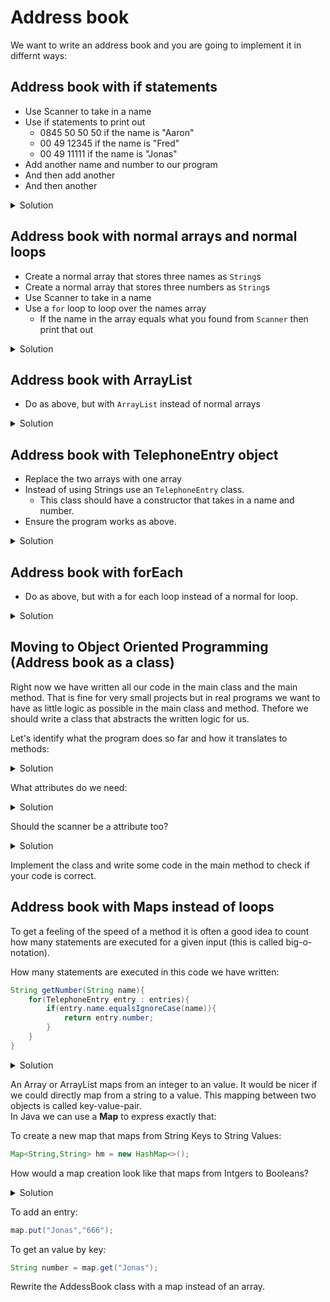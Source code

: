 # Address book

We want to write an address book and you are going to implement it in differnt ways:

## Address book with if statements

* Use Scanner to take in a name
* Use if statements to print out
   * 0845 50 50 50 if the name is "Aaron"
   * 00 49 12345 if the name is "Fred"
   * 00 49 11111 if the name is "Jonas"
* Add another name and number to our program
* And then add another
* And then another

<details>
  <summary>Solution</summary>
	
```java
package com.redi;

import java.util.Scanner;

public class Main {

    public static void main(String[] args) {
        Scanner scanner = new Scanner(System.in);
        String name = scanner.next();

        if(name.equalsIgnoreCase("Aaron")) {
            System.out.println("0845 50 50 50");
        } else if(name.equalsIgnoreCase("Fred")) {
            System.out.println("00 49 5000");
        } else if(name.equalsIgnoreCase("Jonas")) {
            System.out.println("666");
        }
	// ADD MORE!

    }
}
```
</details>

## Address book with normal arrays and normal loops

* Create a normal array that stores three names as `String`s
* Create a normal array that stores three numbers as `String`s
* Use Scanner to take in a name
* Use a `for` loop to loop over the names array
  * If the name in the array equals what you found from `Scanner` then print that out

<details>
  <summary>Solution</summary>
	
```java
package com.redi;

import java.util.ArrayList;
import java.util.Map;
import java.util.Scanner;

public class Main {

    public static void main(String[] args) {
        Scanner scanner = new Scanner(System.in);
        String name = scanner.next();

        String[] entries = new String[6];
        entries[0] = "Aaron";
        entries[1] = "0845 50 50 50";
        entries[2] = "Fred";
        entries[3] = "00 49 12345";
        entries[4] = "Jonas";
        entries[5] = "666";

        for(int i = 0; i < entries.length; i++) {
            if(entries[i].equalsIgnoreCase(name)) {
               System.out.println("Number: " + entries[i+1]);
            }
        }
    }
}
```
</details>

## Address book with ArrayList

* Do as above, but with `ArrayList` instead of normal arrays

<details>
  <summary>Solution</summary>

```java
package com.redi;

import java.util.ArrayList;
import java.util.Scanner;

public class Main {

    public static void main(String[] args) {

        Scanner scanner = new Scanner(System.in);
        String name = scanner.next();

        ArrayList<String> names = new ArrayList<>();
        ArrayList<String> numbers = new ArrayList<>();
        names.add("Aaron");
        numbers.add("0845 50 50 50");
        names.add("Fred");
        numbers.add("00 49 12345");
        names.add("Jonas");
        numbers.add("666");

        for(int i = 0; i < names.size(); i++) {
            if(names.get(i).equalsIgnoreCase(name)) {
                System.out.println("Number: " + numbers.get(i+1));
            }
        }
    }
}
```
</details>

## Address book with TelephoneEntry object

* Replace the two arrays with one array
* Instead of using Strings use an `TelephoneEntry` class. 
  * This class should have a constructor that takes in a name and number.
* Ensure the program works as above.

<details>
  <summary>Solution</summary>

```java
package com.redi;

import java.util.ArrayList;
import java.util.Scanner;

public class Main {

    public static void main(String[] args) {
       Scanner scanner = new Scanner(System.in);
       String name = scanner.next();

       ArrayList<TelephoneEntry> phonebook = new ArrayList<>();

       phonebook.add(new TelephoneEntry("Aaron", "111"));
       phonebook.add(new TelephoneEntry("Fred", "222"));
       phonebook.add(new TelephoneEntry("Jonas", "666"));

      for(int i = 0; i < phonebook.size(); i++) {
          if (phonebook.get(i).getName().equals(name)) {
              System.out.println("Number: " + phonebook.get(i).getNumber());
          }
      }
    }
}


NEW FILE in the `com.redi` package.

package com.redi;

public class TelephoneEntry {

    String name;
    String number;

    public TelephoneEntry(String name,
                          String number) {
       this.name = name;
       this.number = number;
    }

    public String getNumber() {
        return number;
    }

    public String getName() {
        return name;
    }
}
```
</details>

## Address book with  forEach

* Do as above, but with a for each loop instead of a normal for loop.

<details>
  <summary>Solution</summary>

```java
for(TelephoneEntry entry : phonebook){
    if(entry.name.equals(name)){
        System.out.println(entry.number);
    }
}
```
</details>

 ## Moving to Object Oriented Programming (Address book as a class)
 Right now we have written all our code in the main class and the main method. That is fine for very small projects but in real programs we want to have as little logic as possible in the main class and method. Thefore we should write a class that abstracts the written logic for us.

 Let's identify what the program does so far and how it translates to methods:
 <details>
   <summary>Solution</summary>
   
 - add a contact => `void addContact(TelephoneEntry)`
 - get a number via a name => `String getNumber(String name)`
 </details>

 What attributes do we need: 
 <details>
   <summary>Solution</summary>
 - `ArrayList<TelephoneEntry> entries`
 </details>
	
 Should the scanner be a attribute too?
 <details>
   <summary>Solution</summary>
   No every class (and every method) should only deal with exactly one thing. Our class allready deals with storing data, therefore it should not care about where the data comes from.
 </details>

 Implement the class and write some code in the main method to check if your code is correct.

## Address book with Maps instead of loops
To get a feeling of the speed of a method it is often a good idea to count how many statements are executed for a given input (this is called big-o-notation).

How many statements are executed in this code we have written:

```java
String getNumber(String name){
    for(TelephoneEntry entry : entries){
    	if(entry.name.equalsIgnoreCase(name)){
    		return entry.number;
    	}
    }
}
```

<details>
  <summary>Solution</summary>
	If the name we are seaching for is at the end of the list we are have to search the complete list. Right now this is not so bad because we only have a few entries but if we want to do a phone book for all germans it might get slow.
</details>

An Array or ArrayList maps from an integer to an value. It would be nicer if we could directly map from a string to a value. This mapping between two objects is called key-value-pair.  
In Java we can use a **Map** to express exactly that:

To create a new map that maps from String Keys to String Values:

```java
Map<String,String> hm = new HashMap<>(); 
```

How would a map creation look like that maps from Intgers to Booleans?
<details>
  <summary>Solution</summary>
  
```java
Map<Integer,Boolean> hm = new HashMap<>(); 
```
</details>

To add an entry:

```java
map.put("Jonas","666");  
```
 
To get an value by key:

```java
String number = map.get("Jonas");  
```

Rewrite the AddessBook class with a map instead of an array.







